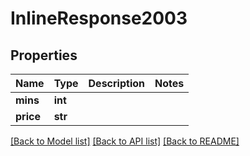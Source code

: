 # InlineResponse2003

## Properties
Name | Type | Description | Notes
------------ | ------------- | ------------- | -------------
**mins** | **int** |  | 
**price** | **str** |  | 

[[Back to Model list]](../README.md#documentation-for-models) [[Back to API list]](../README.md#documentation-for-api-endpoints) [[Back to README]](../README.md)

